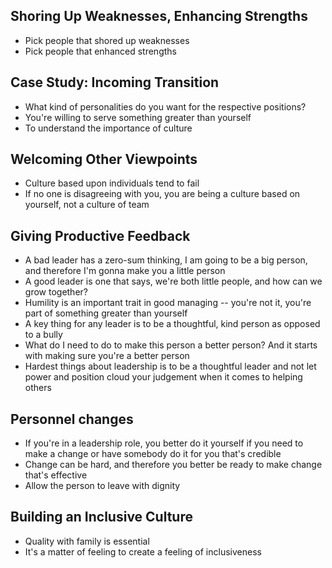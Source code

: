 ## Shoring Up Weaknesses, Enhancing Strengths
- Pick people that shored up weaknesses
- Pick people that enhanced strengths

## Case Study: Incoming Transition
- What kind of personalities do you want for the respective positions?
- You're willing to serve something greater than yourself
- To understand the importance of culture

## Welcoming Other Viewpoints
- Culture based upon individuals tend to fail
- If no one is disagreeing with you, you are being a culture based on yourself, not a culture of team

## Giving Productive Feedback
- A bad leader has a zero-sum thinking, I am going to be a big person, and therefore I'm gonna make you a little person
- A good leader is one that says, we're both little people, and how can we grow together?
- Humility is an important trait in good managing -- you're not it, you're part of something greater than yourself
- A key thing for any leader is to be a thoughtful, kind person as opposed to a bully
- What do I need to do to make this person a better person? And it starts with making sure you're a better person
- Hardest things about leadership is to be a thoughtful leader and not let power and position cloud your judgement when it comes to helping others

## Personnel changes
- If you're in a leadership role, you better do it yourself if you need to make a change or have somebody do it for you that's credible
- Change can be hard, and therefore you better be ready to make change that's effective
- Allow the person to leave with dignity

## Building an Inclusive Culture
- Quality with family is essential
- It's a matter of feeling to create a feeling of inclusiveness

